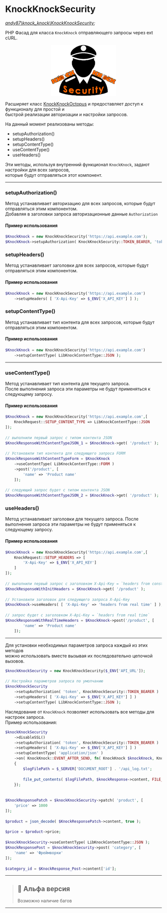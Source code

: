 # KnockKnockSecurity
_[andy87\knock_knock\KnockKnockSecurity](../../src/KnockKnockSecurity.php);_

PHP Фасад для класса `KnockKnock` отправляющего запросы через ext cURL.

<p style="text-align: center"><img src="../../assets/logo/KnockKnockSecurity_280.png" style="height:164px; width:auto" alt="KnockKnock php curl facade"/></p>

Расширяет класс [KnockKnockOctopus](KnockKnockOctopus.md) и предоставляет доступ к функционалу для простой и  
быстрой реализации авторизации и настройки запросов.

На данный момент реализованы методы:
- setupAuthorization()
- setupHeaders()
- setupContentType()
- useContentType()
- useHeaders()

Эти методы, используя внутренний функционал `KnockKnock`, задают настройки для всех запросов,  
которые будут отправляться этот компонент.  

___

### setupAuthorization()
Метод устанавливает авторизацию для всех запросов, которые будут отправляться этим компонентом.  
Добавляя в заголовки запроса авторизационные данные `Authorization`

#### Пример использования
```php
$KnockKnock = new KnockKnockSecurity('https://api.example.com');
$KnockKnock->setupAuthorization( KnockKnockSecurity::TOKEN_BEARER, 'token' );
```

### setupHeaders()
Метод устанавливает заголовки для всех запросов, которые будут отправляться этим компонентом.

#### Пример использования
```php
$KnockKnock = new KnockKnockSecurity('https://api.example.com')
    ->setupHeaders( [ 'X-Api-Key' => $_ENV['X_API_KEY'] ] );
```

### setupContentType()
Метод устанавливает тип контента для всех запросов, которые будут отправляться этим компонентом.

#### Пример использования

```php
$KnockKnock = new KnockKnockSecurity('https://api.example.com')
    ->setupContentType( LibKnockContentType::JSON );
```

___

### useContentType()
Метод устанавливает тип контента для текущего запроса.  
После выполнения запроса эти параметры не будут применяться к следующему запросу.

#### Пример использования

```php
$KnockKnock = new KnockKnockSecurity('https://api.example.com',[
    KnockRequest::SETUP_CONTENT_TYPE => LibKnockContentType::JSON
]);

// выполнили первый запрос c типом контента JSON
$KnockResponseWithContentTypeJSON_1 = $KnockKnock->get( '/product' );

// Установили тип контента для следующего запроса FORM
$KnockResponseWithContentTypeForm = $KnockKnock
    ->useContentType( LibKnockContentType::FORM )
    ->post('/product', [ 
        'name' => 'Product name' 
    ]);

// следующий запрос будет с типом контента JSON
$KnockResponseWithContentTypeJSON_2 = $KnockKnock->get( '/product' );
```

### useHeaders()
Метод устанавливает заголовки для текущего запроса.
После выполнения запроса эти параметры не будут применяться к следующему запросу.

#### Пример использования

```php
$KnockKnock = new KnockKnockSecurity('https://api.example.com',[
    KnockRequest::SETUP_HEADERS => [
        'X-Api-Key' => $_ENV['X_API_KEY']
    ]
]);

// выполнили первый запрос c заголовком X-Api-Key = `headers from construct`
$KnockResponseWithInitHeaders = $KnockKnock->get( '/product' );

// Установили заголовок для следующего запроса X-Api-Key
$KnockKnock->useHeaders( [ 'X-Api-Key' => 'headers from real time' ] );

// запрос будет с заголовком X-Api-Key = `headers from real time`
$KnockResponseWithRealTimeHeaders = $KnockKnock->post('/product', [ 
        'name' => 'Product name' 
    ]);

```

___


Для установки необходимых параметров запроса каждый из этих методов  
можно использовать вместе вызывая их последовательно цепочкой вызовов.  

```php
$knockKnockSecurity = new KnockKnockSecurity($_ENV['API_URL']);

// Настройка параметров запроса по умолчанию
$knockKnockSecurity
    ->setupAuthorization( 'token', KnockKnockSecurity::TOKEN_BEARER )
    ->setupHeaders( [ 'X-Api-Key' => $_ENV['X_API_KEY'] ] )
    ->setupContentType( LibKnockContentType::JSON );
```

Наследование от `KnockKnock` позволяет использовать все методы для настроек запроса.  
Пример использования:
```php
$knockKnockSecurity
    ->disableSSL()
    ->setupAuthorization( 'token', KnockKnockSecurity::TOKEN_BEARER )
    ->setupHeaders( [ 'X-Api-Key' => $_ENV['X_API_KEY'] ] )
    ->setupContentType( 'application/json' )
    ->on( KnockKnock::EVENT_AFTER_SEND, fn( KnockKnock $knockKnock, KnockResponse $knockResponse ) => 
    {
        $logFilePath = $_SERVER['DOCUMENT_ROOT'] . '/api_log.txt';

        file_put_contents( $logFilePath, $knockResponse->content, FILE_APPEND );
    });


$KnockResponsePatch = $knockKnockSecurity->patch( 'product', [
    'price' => 1000
]);

$product = json_decode( $KnockResponsePatch->content, true );

$price = $product->price;

$knockKnockSecurity->useContentType( LibKnockContentType::JSON );
$KnockResponsePost = $knockKnockSecurity->post( 'category', [
    'name' => 'Фреймворки'
]);

$category_id = $KnockResponse_Post->content['id'];

```

---
> ## 🚧 Альфа версия
> Возможно наличие багов
---